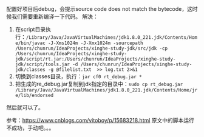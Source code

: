 配置好项目后debug，会提示source code does not match the bytecode，这时候我们需要重新编译一下代码。
解决：
1. 在script目录执行：`/Library/Java/JavaVirtualMachines/jdk1.8.0_221.jdk/Contents/Home/bin/javac -J-Xms1024m -J-Xmx1024m -sourcepath /Users/chunrun/IdeaProjects/xinghe-study-jdk/src/jdk -cp /Users/chunrun/IdeaProjects/xinghe-study-jdk/script/rt.jar:/Users/chunrun/IdeaProjects/xinghe-study-jdk/script/tools.jar -d /Users/chunrun/IdeaProjects/xinghe-study-jdk/classes -g @filelist.txt  >> log.txt 2>&1`
2. 切换到classes目录，执行：`jar cf0 rt_debug.jar * `
3. 把生成的re_debug.jar复制到jdk指定的目录中：`sudo cp rt_debug.jar /Library/Java/JavaVirtualMachines/jdk1.8.0_221.jdk/Contents/Home/jre/lib/endorsed`

然后就可以了。

参考：https://www.cnblogs.com/vitoboy/p/15683218.html
原文中的脚本运行不成功，手动吧。。。